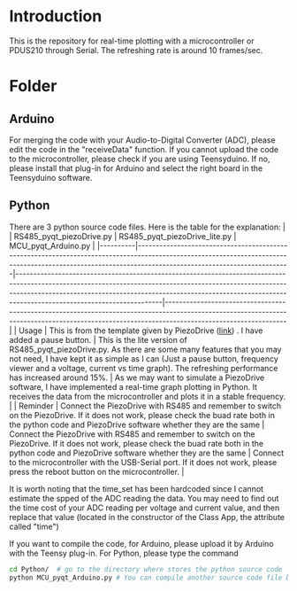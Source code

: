 # Introduction

This is the repository for real-time plotting with a microcontroller or PDUS210 through Serial. The refreshing rate is around 10 frames/sec.
# Folder
## Arduino
For merging the code with your Audio-to-Digital Converter (ADC), please edit the code in the "receiveData" function. If you cannot upload the code to the microcontroller, please check if you are using Teensyduino. If no, please install that plug-in for Arduino and select the right board in the Teensyduino software.

## Python
There are 3 python source code files. Here is the table for the explanation:
|          | RS485_pyqt_piezoDrive.py                                                                                                                                                                              | RS485_pyqt_piezoDrive_lite.py                                                                                                                                                                                                                                                     | MCU_pyqt_Arduino.py                                                                                                                                                                          |
|----------|-------------------------------------------------------------------------------------------------------------------------------------------------------------------------------------------------------|-----------------------------------------------------------------------------------------------------------------------------------------------------------------------------------------------------------------------------------------------------------------------------------|----------------------------------------------------------------------------------------------------------------------------------------------------------------------------------------------|
| Usage    | This is from the template given by PiezoDrive ([link](https://github.com/PiezoDrive/RS485-API)) . I have added a pause button.                                                                            | This is the lite version of RS485_pyqt_piezoDrive.py. As there are some many features that you may not need, I have kept it as simple as I can (Just a pause button, frequency viewer and a voltage, current vs time graph). The refreshing performance has increased around 15%. | As we may want to simulate a PiezoDrive software, I have implemented a real-time graph plotting in Python. It receives the data from the microcontroller and plots it in a stable frequency. |
| Reminder | Connect the PiezoDrive with RS485 and remember to switch on the PiezoDrive. If it does not work, please check the buad rate both in the python code and PiezoDrive software whether they are the same | Connect the PiezoDrive with RS485 and remember to switch on the PiezoDrive. If it does not work, please check the buad rate both in the python code and PiezoDrive software whether they are the same                                                                             | Connect to the microcontroller with the USB-Serial port. If it does not work, please press the reboot button on the microcontroller.                                                         |


It is worth noting that the time_set has been hardcoded since I cannot estimate the spped of the ADC reading the data. You may need to find out the time cost of your ADC reading per voltage and current value, and then replace that value (located in the constructor of the Class App, the attribute called "time")  

If you want to compile the code, for Arduino, please upload it by Arduino with the Teensy plug-in. For Python, please type the command

```bash
cd Python/  # go to the directory where stores the python source code
python MCU_pyqt_Arduino.py # You can compile another source code file based on which data you are looking for
```